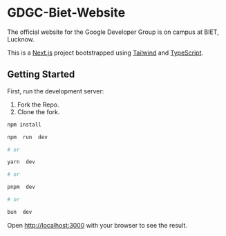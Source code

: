 
# GDGC-Biet-Website

The official website for the Google Developer Group is on campus at BIET, Lucknow.

  
  

This is a [Next.js](https://nextjs.org) project bootstrapped using [Tailwind](https://tailwindcss.com/) and [TypeScript](https://www.typescriptlang.org/).

  

## Getting Started
First, run the development server:

1. Fork the Repo.
2. Clone the fork.
```bash
npm install

npm  run  dev

# or

yarn  dev

# or

pnpm  dev

# or

bun  dev

```

Open [http://localhost:3000](http://localhost:3000) with your browser to see the result.
